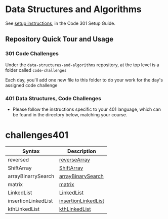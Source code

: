 # Data Structures and Algorithms

See [setup instructions](https://codefellows.github.io/setup-guide/code-301/3-code-challenges), in the Code 301 Setup Guide.

## Repository Quick Tour and Usage

### 301 Code Challenges

Under the `data-structures-and-algorithms` repository, at the top level is a folder called `code-challenges`

Each day, you'll add one new file to this folder to do your work for the day's assigned code challenge

### 401 Data Structures, Code Challenges

- Please follow the instructions specific to your 401 language, which can be found in the directory below, matching your course.


# challenges401

| Syntax      | Description |
| ----------- | ----------- |
| reversed|[reverseArray](./codeChallenges401/array-reverse/README.md)|
|ShiftArray|[ShiftArray](./codeChallenges401/array-reverse/array-insert-shift/README.md) |
|arrayBinarrySearch|[arrayBinarySearch](./codeChallenges401/array-binary-search/README.md)| 
|matrix |[matrix](./codeChallenges401/maxtrix/REDME.md)|
|LinkedList |[LinkedList](codeChallenges401/linkedlist/README.md)|
|insertionLinkedList|[insertionLinkedList](codeChallenges401/insertionLinkedlist/README.md)|
|kthLinkedList |[kthLinkedList](codeChallenges401/Kht/README.md)|
